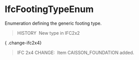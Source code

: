 IfcFootingTypeEnum
==================

Enumeration defining the generic footing type.

> HISTORY&nbsp; New type in IFC2x2

{ .change-ifc2x4}
> IFC 2x4 CHANGE:&nbsp; Item CAISSON_FOUNDATION added.
